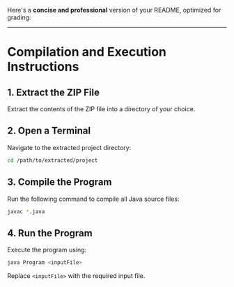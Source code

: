 Here's a **concise and professional** version of your README, optimized for grading:

---

# **Compilation and Execution Instructions**  

## **1. Extract the ZIP File**  
Extract the contents of the ZIP file into a directory of your choice.  

## **2. Open a Terminal**  
Navigate to the extracted project directory:  

```bash
cd /path/to/extracted/project
```

## **3. Compile the Program**  
Run the following command to compile all Java source files:  

```bash
javac *.java
```

## **4. Run the Program**  
Execute the program using:  

```bash
java Program <inputFile>
```

Replace `<inputFile>` with the required input file.  

